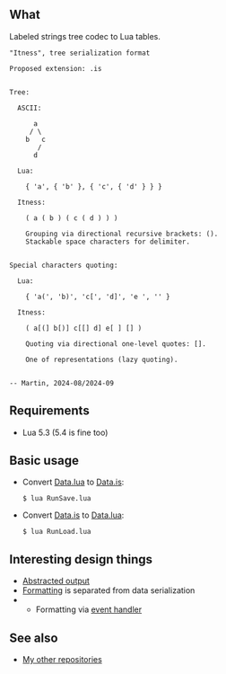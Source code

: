 ## What

Labeled strings tree codec to Lua tables.

```
"Itness", tree serialization format

Proposed extension: .is


Tree:

  ASCII:

      a
     / \
    b   c
       /
      d

  Lua:

    { 'a', { 'b' }, { 'c', { 'd' } } }

  Itness:

    ( a ( b ) ( c ( d ) ) )

    Grouping via directional recursive brackets: ().
    Stackable space characters for delimiter.


Special characters quoting:

  Lua:

    { 'a(', 'b)', 'c[', 'd]', 'e ', '' }

  Itness:

    ( a[(] b[)] c[[] d] e[ ] [] )

    Quoting via directional one-level quotes: [].

    One of representations (lazy quoting).


-- Martin, 2024-08/2024-09
```


## Requirements

* Lua 5.3 (5.4 is fine too)


## Basic usage

* Convert [Data.lua](Data.lua) to [Data.is](Data.is):

  ```$ lua RunSave.lua```

* Convert [Data.is](Data.is) to [Data.lua](Data.lua):

  ```$ lua RunLoad.lua```


## Interesting design things

* [Abstracted output](workshop/concepts/StreamIo/Output.lua)
* [Formatting](Serializer/) is separated from data serialization
* * Formatting via [event handler](Serializer/DelimitersWriter/Interface.lua)


## See also

  * [My other repositories](https://github.com/martin-eden/contents)


